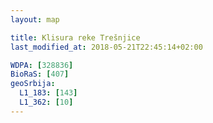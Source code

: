 ```yaml
---
layout: map

title: Klisura reke Trešnjice
last_modified_at: 2018-05-21T22:45:14+02:00

WDPA: [328836]
BioRaS: [407]
geoSrbija:
  L1_183: [143]
  L1_362: [10]
---
```

